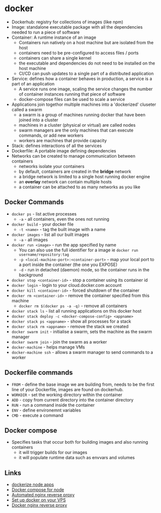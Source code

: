 # docker
* Dockerhub: registry for collections of images (like npm)
* Image: standalone executable package with all the dependencies needed to run a piece of software
* Container: A runtime instance of an image
	- Containers run natively on a host machine but are isolated from the host
	- containers need to be pre-configured to access files / ports
	- containers can share a single kernel
	- the executable and dependencies do not need to be installed on the host machine
	- CI/CD can push updates to a single part of a distributed application
* Service: defines how a container behaves in production, a service is a part of an application
	- A service runs one image, scaling the service changes the number of container instances running that piece of software
	- docker-compose files can be used to scale a service
* Applications join togethor multiple machines into a 'dockerized' cluseter called a swarm
	- a swarm is a group of machines running docker that have been joined into a cluster
	- machines in a cluster (physical or virtual) are called nodes
	- swarm managers are the only machines that can execute commands, or add new workers
	- workers are machines that provide capacity
* Stack: defines interactions of all the services
* Dockerfile: A portable image defining dependencies
* Networks can be created to manage communication between containers
	- networks isolate your containers
	- by default, containers are created in the **bridge** network
	- a bridge network is limited to a single host running docker engine
	- an **overlay** network can contain multiple hosts
	- a container can be attached to as many networks as you like

## Docker Commands
- `docker ps` - list active processes
	* `-a` - all containers, even the ones not running
- `docker build` - your docker file
	* `-t <name>` - tag the built image with a name
- `docker images` - list all our built images
	* `-a` - all images
- `docker run <image>` - run the app specified by name
	* You can also use the full identifier for a image ie `docker run username/repository:tag`
	* `-p <local-machine-port>:<container-port>` - map your local port to a port inside the container (the one you EXPOSE)
	* `-d` - run in detached (daemon) mode, so the container runs in the background
- `docker stop <container-id>` - stop a container using its container id
- `docker login` - login to your cloud.docker.com account
- `docker kill <container-id>` - forced shutdown of the container
- `docker rm <container-id>` - remove the container specified from this machine
	* `docker rm $(docker ps -a -q)` - remove all containers
- `docker stack ls` - list all running applications on this docker host
- `docker stack deploy -c <docker-compose-config> <appname>`
- `docker stack ps <appname>` - show all processes for a stack
- `docker stack rm <appname>` - remove the stack we created
- `docker swarm init` - initialise a swarm, sets the machine as the swarm manager
- `docker swarm join` - join the swarm as a worker
- `docker-machine` - helps manage VMs
- `docker-machine ssh` - allows a swarm manager to send commands to a worker

## Dockerfile commands
* `FROM` - define the base image we are building from, needs to be the first line of your Dockerfile, images are found on dockerhub.
* `WORKDIR` - set the working directory within the container
* `ADD` - copy from current directory into the container directory
* `RUN` - run a command inside the container
* `ENV` - define environemnt variables
* `CMD` - execute a command

## Docker compose
* Specifies tasks that occur both for building images and also running containers
	- it will trigger builds for our images
	- it will populate runtime data such as envvars and volumes

## Links
* [dockerize node apps](https://buddy.works/guides/how-dockerize-node-application)
* [Docker compose for node](https://blog.codeship.com/using-docker-compose-for-nodejs-development/)
* [Automated nginx reverse proxy](http://jasonwilder.com/blog/2014/03/25/automated-nginx-reverse-proxy-for-docker/)
* [Set up docker on your VPS](http://blog.ssdnodes.com/blog/tutorial-getting-started-with-docker-on-your-vps)
* [Docker nginx reverse proxy](http://blog.ssdnodes.com/blog/tutorial-using-docker-and-nginx-to-host-multiple-websites)
